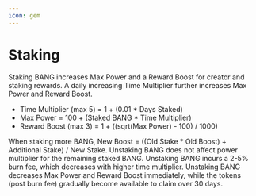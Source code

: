 ```yaml
---
icon: gem
---
```


# Staking

Staking BANG increases Max Power and a Reward Boost for creator and staking rewards. A daily increasing Time Multiplier further increases Max Power and Reward Boost.

* Time Multiplier (max 5) = 1 + (0.01 \* Days Staked)
* Max Power = 100 + (Staked BANG \* Time Multiplier)
* Reward Boost (max 3) = 1 + ((sqrt(Max Power) - 100) / 1000)

When staking more BANG, New Boost = ((Old Stake \* Old Boost) + Additional Stake) / New Stake. Unstaking BANG does not affect power multiplier for the remaining staked BANG. Unstaking BANG incurs a 2-5% burn fee, which decreases with higher time multiplier. Unstaking BANG decreases Max Power and Reward Boost immediately, while the tokens (post burn fee) gradually become available to claim over 30 days.
